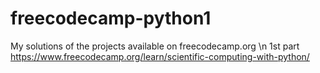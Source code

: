 # freecodecamp-python1
My solutions of the projects available on freecodecamp.org \n
1st part https://www.freecodecamp.org/learn/scientific-computing-with-python/ 
